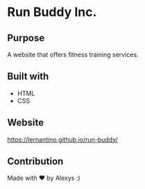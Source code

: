 # Run Buddy Inc.

## Purpose 
A website that offers fitness training services.

## Built with
* HTML 
* CSS

## Website
https://lernantino.github.io/run-buddy/

## Contribution
Made with ❤️ by Alexys :)
